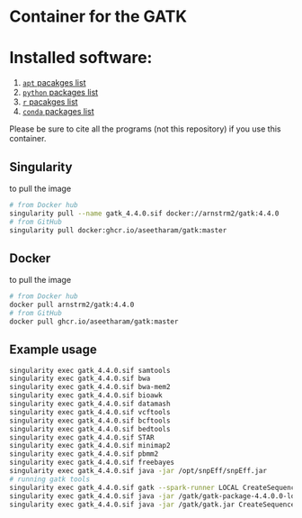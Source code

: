 
# Container for the GATK 

# Installed software:

1. [`apt` pacakges list](apt-packages.tsv)
2. [`python` packages list](python-packages.tsv)
3. [`r` pacakges list](r-packages.tsv)
4. [`conda` packages list](conda-packages.tsv)

Please be sure to cite all the programs (not this repository) if you use this container.

## Singularity 

to pull the image

```bash
# from Docker hub
singularity pull --name gatk_4.4.0.sif docker://arnstrm2/gatk:4.4.0
# from GitHub
singularity pull docker:ghcr.io/aseetharam/gatk:master
```

## Docker

to pull the image

```bash
# from Docker hub
docker pull arnstrm2/gatk:4.4.0
# from GitHub
docker pull ghcr.io/aseetharam/gatk:master
```

## Example usage

```bash
singularity exec gatk_4.4.0.sif samtools
singularity exec gatk_4.4.0.sif bwa
singularity exec gatk_4.4.0.sif bwa-mem2
singularity exec gatk_4.4.0.sif bioawk
singularity exec gatk_4.4.0.sif datamash
singularity exec gatk_4.4.0.sif vcftools
singularity exec gatk_4.4.0.sif bcftools
singularity exec gatk_4.4.0.sif bedtools
singularity exec gatk_4.4.0.sif STAR
singularity exec gatk_4.4.0.sif minimap2
singularity exec gatk_4.4.0.sif pbmm2
singularity exec gatk_4.4.0.sif freebayes
singularity exec gatk_4.4.0.sif java -jar /opt/snpEff/snpEff.jar
# running gatk tools
singularity exec gatk_4.4.0.sif gatk --spark-runner LOCAL CreateSequenceDictionary # or
singularity exec gatk_4.4.0.sif java -jar /gatk/gatk-package-4.4.0.0-local.jar CreateSequenceDictionary # or
singularity exec gatk_4.4.0.sif java -jar /gatk/gatk.jar CreateSequenceDictionary
```
